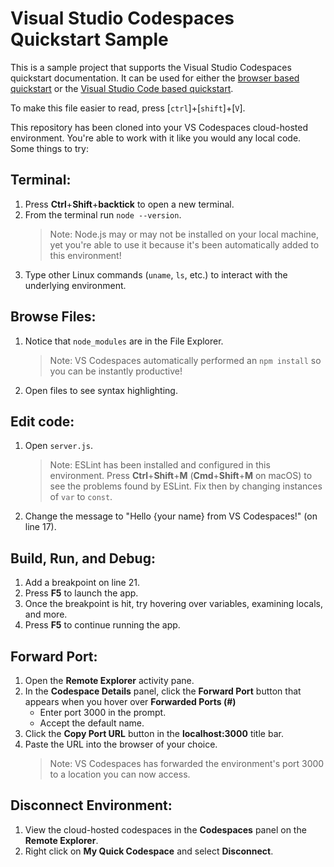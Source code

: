 Visual Studio Codespaces Quickstart Sample
======================================

This is a sample project that supports the Visual Studio Codespaces quickstart documentation. It can be used for either the [browser based quickstart](https://docs.microsoft.com/visualstudio/codespaces/quickstarts/browser) or the [Visual Studio Code based quickstart](https://aka.ms/vso-docs/quickstart/vscode).

To make this file easier to read, press [`ctrl`]+[`shift`]+[`V`].

This repository has been cloned into your VS Codespaces cloud-hosted environment. You're able to work with it like you would any local code. Some things to try:

Terminal: 
---------

1. Press **Ctrl**+**Shift**+**backtick** to open a new terminal.
2. From the terminal run `node --version`.
   > Note: Node.js may or may not be installed on your local machine, yet you're able to use it because it's been automatically added to this environment!
3. Type other Linux commands (`uname`, `ls`, etc.) to interact with the underlying environment.

Browse Files:
-------------

1. Notice that `node_modules` are in the File Explorer.
   > Note: VS Codespaces automatically performed an `npm install` so you can be instantly productive!
2.  Open files to see syntax highlighting.

Edit code:
----------

1. Open `server.js`.
   > Note: ESLint has been installed and configured in this environment. Press **Ctrl**+**Shift**+**M** (**Cmd**+**Shift**+**M** on macOS) to see the problems found by ESLint. Fix then by changing instances of `var` to `const`.
2. Change the message to "Hello {your name} from VS Codespaces!" (on line 17).
   
Build, Run, and Debug:
----------------------

1. Add a breakpoint on line 21.
2. Press **F5** to launch the app.
3. Once the breakpoint is hit, try hovering over variables, examining locals, and more.
4. Press **F5** to continue running the app.

Forward Port:
-------------

1. Open the **Remote Explorer** activity pane.
2. In the **Codespace Details** panel, click the **Forward Port** button that appears when you hover over **Forwarded Ports (#)**
   - Enter port 3000 in the prompt.
   - Accept the default name.
3. Click the **Copy Port URL** button in the **localhost:3000** title bar.
4. Paste the URL into the browser of your choice.
   > Note: VS Codespaces has forwarded the environment's port 3000 to a location you can now access.

Disconnect Environment:
-----------------------
1. View the cloud-hosted codespaces in the **Codespaces** panel on the **Remote Explorer**.
2. Right click on **My Quick Codespace** and select **Disconnect**.
